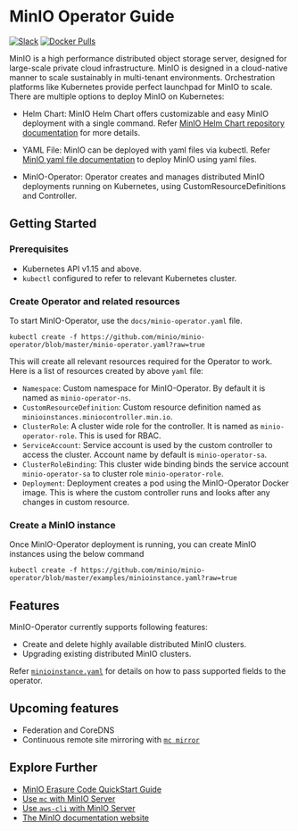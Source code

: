 # MinIO Operator Guide

[![Slack](https://slack.min.io/slack?type=svg)](https://slack.min.io) [![Docker Pulls](https://img.shields.io/docker/pulls/minio/k8s-operator.svg?maxAge=604800)](https://hub.docker.com/r/minio/k8s-operator)

MinIO is a high performance distributed object storage server, designed for large-scale private cloud infrastructure. MinIO is designed in a cloud-native manner to scale sustainably in multi-tenant environments. Orchestration platforms like Kubernetes provide perfect launchpad for MinIO to scale. There are multiple options to deploy MinIO on Kubernetes:

- Helm Chart: MinIO Helm Chart offers customizable and easy MinIO deployment with a single command. Refer [MinIO Helm Chart repository documentation](https://github.com/helm/charts/tree/master/stable/minio) for more details.

- YAML File: MinIO can be deployed with yaml files via kubectl. Refer [MinIO yaml file documentation](https://docs.min.io/docs/deploy-minio-on-kubernetes.html) to deploy MinIO using yaml files.

- MinIO-Operator: Operator creates and manages distributed MinIO deployments running on Kubernetes, using CustomResourceDefinitions and Controller.

## Getting Started

### Prerequisites

- Kubernetes API v1.15 and above.
- `kubectl` configured to refer to relevant Kubernetes cluster.

### Create Operator and related resources

To start MinIO-Operator, use the `docs/minio-operator.yaml` file.

```
kubectl create -f https://github.com/minio/minio-operator/blob/master/minio-operator.yaml?raw=true
```

This will create all relevant resources required for the Operator to work. Here is a list of resources created by above `yaml` file:

- `Namespace`: Custom namespace for MinIO-Operator. By default it is named as `minio-operator-ns`.
- `CustomResourceDefinition`: Custom resource definition named as `minioinstances.miniocontroller.min.io`.
- `ClusterRole`: A cluster wide role for the controller. It is named as `minio-operator-role`. This is used for RBAC.
- `ServiceAccount`: Service account is used by the custom controller to access the cluster. Account name by default is `minio-operator-sa`.
- `ClusterRoleBinding`: This cluster wide binding binds the service account `minio-operator-sa` to cluster role `minio-operator-role`.
- `Deployment`: Deployment creates a pod using the MinIO-Operator Docker image. This is where the custom controller runs and looks after any changes in custom resource.

### Create a MinIO instance

Once MinIO-Operator deployment is running, you can create MinIO instances using the below command

```
kubectl create -f https://github.com/minio/minio-operator/blob/master/examples/minioinstance.yaml?raw=true
```

## Features

MinIO-Operator currently supports following features:

- Create and delete highly available distributed MinIO clusters.
- Upgrading existing distributed MinIO clusters.

Refer [`minioinstance.yaml`](https://github.com/minio/minio-operator/blob/master/examples/minioinstance.yaml?raw=true) for details on how to pass supported fields to the operator.

## Upcoming features

- Federation and CoreDNS
- Continuous remote site mirroring with [`mc mirror`](https://docs.minio.io/docs/minio-client-complete-guide.html#mirror)

## Explore Further

- [MinIO Erasure Code QuickStart Guide](https://docs.min.io/docs/minio-erasure-code-quickstart-guide)
- [Use `mc` with MinIO Server](https://docs.min.io/docs/minio-client-quickstart-guide)
- [Use `aws-cli` with MinIO Server](https://docs.min.io/docs/aws-cli-with-minio)
- [The MinIO documentation website](https://docs.min.io)
